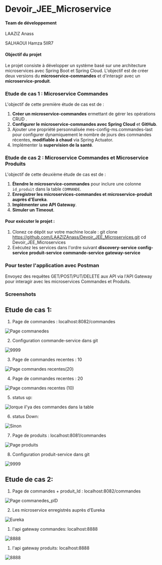 # Devoir_JEE_Microservice

#### Team de développement

LAAZIZ Anass

SALHAOUI Hamza
5IIR7

#### Objectif du projet

Le projet consiste à développer un système basé sur une architecture microservices avec Spring Boot et Spring Cloud. 
L'objectif est de créer deux versions du **microservice-commandes** et d'interagir avec un **microservice-produit**.


### Etude  de cas 1 : Microservice Commandes

L'objectif de cette première étude de cas est de :
1. **Créer un microservice-commandes**  ermettant de gérer les opérations CRUD .
2. **Configurer le microservice-commandes avec Spring Cloud** et **GitHub**.
3. Ajouter une propriété personnalisée mes-config-ms.commandes-last pour configurer dynamiquement
   le nombre de jours des commandes récentes, **modifiable à chaud** via Spring Actuator.
4. Implémenter la **supervision de la santé**.

### Etude de cas 2 : Microservice Commandes et Microservice Produits

L'objectif de cette deuxième étude de cas est de :
1. **Étendre le microservice-commandes** pour inclure une colonne `id_produit` dans la table `COMMANDE`.
2. **Enregistrer les microservices-commandes et microservice-produit auprès d'Eureka**.
3. **Implémenter une API Gateway**.
4. **Simuler un Timeout**.

#### Pour exécuter le projet :

1. Clonez ce dépôt sur votre machine locale :
git clone https://github.com/LAAZIZAnass/Devoir_JEE_Microservices.git
cd Devoir_JEE_Microservices
2. Exécutez les services dans l'ordre suivant 
 **discovery-service**
 **config-service**
 **produit-service**
 **commande-service**
 **gateway-service**

### Pour tester l'application avec Postman

Envoyez des requêtes GET/POST/PUT/DELETE aux API via l'API Gateway 
pour interagir avec les microservices Commandes et Produits.

### Screenshots

##  Etude  de cas 1:

1. Page de commandes : localhost:8082/commandes

![Page commanedes](Screenshots/commandes.PNG)

2. Configuration commande-service dans git

![9999](Screenshots/commande-configit.PNG)

3. Page de commandes recentes : 10

![Page commandes  recentes(20)](Screenshots/recentes10V.PNG) 

4. Page de commandes recentes : 20

![Page commandes recentes (10)](Screenshots/recentes20.PNG) 

5. status up:

![lorque il'ya des commandes dans la table](Screenshots/UP.PNG) 

6. status Down:

 ![Sinon](Screenshots/Down.PNG) 

7. Page de produits : localhost:8081/commandes

![Page produits](Screenshots/PRODUITS.PNG)

8. Configuration produit-service dans git

![9999](Screenshots/produit-configgit.PNG)

##  Etude  de cas 2:

1. Page de commandes + produit_Id : localhost:8082/commandes

![Page commanedes_pID](Screenshots/commandes_idPro.PNG)

2. Les microservice enregistrés auprès d’Eureka

![Eureka](Screenshots/eurika.PNG)

1. l'api gateway commandes: localhost:8888

![8888](Screenshots/gateway_acces_commandes.PNG)

1. l'api gateway produits: localhost:8888

![8888](Screenshots/gateway_products.PNG)













